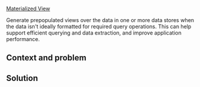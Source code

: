 [Materialized View](https://docs.microsoft.com/en-us/azure/architecture/patterns/materialized-view)

Generate prepopulated views over the data in one or more data stores when the data isn't ideally formatted for required query operations. This can help support efficient querying and data extraction, and improve application performance.


## Context and problem


## Solution


